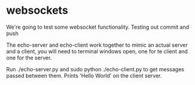# websockets

We're going to test some websocket functionality.
Testing out commit and push


The echo-server and echo-client work together to mimic an actual server and a client, you will need to terminal windows
open, one for te client and one for the server.

Run ./echo-server.py and sudo python ./echo-client.py to get messages passed between them.
Prints 'Hello World' on the client server.
